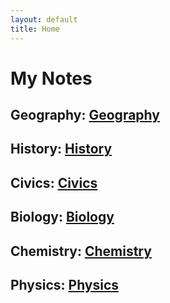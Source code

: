 ```yaml
---
layout: default
title: Home
---
```


# My Notes
## Geography: [Geography](/Notes/Geography "Geography")
## History: [History](/Notes/History "History")
## Civics: [Civics](/Notes/Civics "Civics")
## Biology: [Biology](/Notes/Biology "Biology")
## Chemistry: [Chemistry](/Notes/Chemistry "Chemistry")
## Physics: [Physics](/Notes/Physics "Physics")